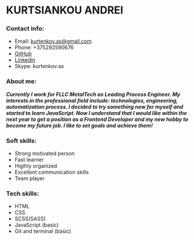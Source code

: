 # KURTSIANKOU ANDREI
### Contact info:
* Email: kurtenkov.as@gmail.com
* Phone: +375292590676
* [GitHub](https://github.com/AndKurt)
* [Linkedin](www.linkedin.com/in/andrei-kurtsiankou-972107119)
* Skype: kurtenkov.as

### About me:
__*Currently I work for FLLC MetalTech as Leading Process Engineer.  My interests in the professional field include: technologies, engineering, automatization process.
I decided to try something new for myself and started to learn JavaScript. Now I understand that I would like within the next year to get a position as a Frontend Developer and my new hobby to become my future job.
I like to set goals and achieve them!*__

### Soft skills:
* Strong motivated person
* Fast learner
* Higlhly organized
* Excellent communication skills
* Team player

### Tech skills:
* HTML
* CSS
* SCSS(SASS)
* JavaScript (basic)
* Git and terminal (basic)